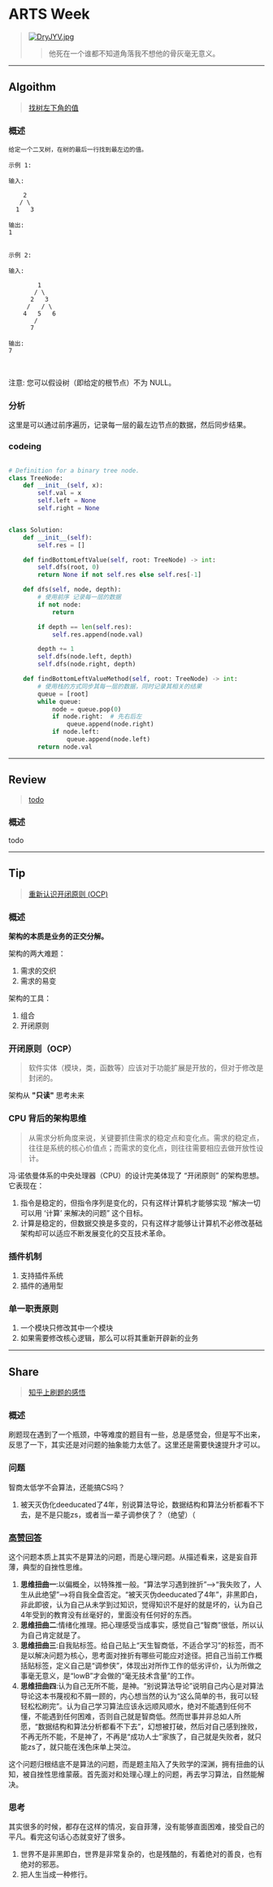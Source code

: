 # ARTS Week 
>[![DryJYV.jpg](https://s3.ax1x.com/2020/11/27/DryJYV.jpg)](https://imgchr.com/i/DryJYV)
>> 他死在一个谁都不知道角落我不想他的骨灰毫无意义。

***
## Algoithm
>[找树左下角的值](https://leetcode-cn.com/problems/find-bottom-left-tree-value)

### 概述
    给定一个二叉树，在树的最后一行找到最左边的值。
    
    示例 1:
    
    输入:
    
        2
       / \
      1   3
    
    输出:
    1
     
    
    示例 2:
    
    输入:
    
            1
           / \
          2   3
         /   / \
        4   5   6
           /
          7
    
    输出:
    7
 

注意: 您可以假设树（即给定的根节点）不为 NULL。

### 分析
这里是可以通过前序遍历，记录每一层的最左边节点的数据，然后同步结果。


### codeing

```python

# Definition for a binary tree node.
class TreeNode:
    def __init__(self, x):
        self.val = x
        self.left = None
        self.right = None


class Solution:
    def __init__(self):
        self.res = []

    def findBottomLeftValue(self, root: TreeNode) -> int:
        self.dfs(root, 0)
        return None if not self.res else self.res[-1]

    def dfs(self, node, depth):
        # 使用前序 记录每一层的数据
        if not node:
            return

        if depth == len(self.res):
            self.res.append(node.val)

        depth += 1
        self.dfs(node.left, depth)
        self.dfs(node.right, depth)

    def findBottomLeftValueMethod(self, root: TreeNode) -> int:
        # 使用栈的方式同步其每一层的数据，同时记录其相关的结果
        queue = [root]
        while queue:
            node = queue.pop(0)
            if node.right:  # 先右后左
                queue.append(node.right)
            if node.left:
                queue.append(node.left)
        return node.val

```

***
## Review
>[todo]()

### 概述
todo 


***
## Tip
>[重新认识开闭原则 (OCP)](https://time.geekbang.org/column/article/175236)

### 概述
**架构的本质是业务的正交分解。**

架构的两大难题：
1. 需求的交织
2. 需求的易变

架构的工具：
1. 组合
2. 开闭原则

### 开闭原则（OCP）
> 软件实体（模块，类，函数等）应该对于功能扩展是开放的，但对于修改是封闭的。

架构从 **"只读"** 思考未来

### CPU 背后的架构思维
> 从需求分析角度来说，关键要抓住需求的稳定点和变化点。需求的稳定点，往往是系统的核心价值点；而需求的变化点，则往往需要相应去做开放性设计。

冯·诺依曼体系的中央处理器（CPU）的设计完美体现了 “开闭原则” 的架构思想。它表现在：
1. 指令是稳定的，但指令序列是变化的，只有这样计算机才能够实现 “解决一切可以用 ‘计算’ 来解决的问题” 这个目标。
2. 计算是稳定的，但数据交换是多变的，只有这样才能够让计算机不必修改基础架构却可以适应不断发展变化的交互技术革命。

### 插件机制
1. 支持插件系统
2. 插件的通用型

### 单一职责原则
1. 一个模块只修改其中一个模块
2. 如果需要修改核心逻辑，那么可以将其重新开辟新的业务

***
## Share
>[知乎上刷题的感悟](https://www.zhihu.com/question/338247553/answer/773524828)

### 概述
刷题现在遇到了一个瓶颈，中等难度的题目有一些，总是感觉会，但是写不出来，反思了一下，其实还是对问题的抽象能力太低了。这里还是需要快速提升才可以。

### 问题
智商太低学不会算法，还能搞CS吗？

1. 被天灭伪化deeducated了4年，别说算法导论，数据结构和算法分析都看不下去，是不是只能zs，或者当一辈子调参侠了？（绝望）（

### [高赞回答](https://www.zhihu.com/question/338247553/answer/773524828)
这个问题本质上其实不是算法的问题，而是心理问题。从描述看来，这是妄自菲薄，典型的自挫性思维。
1. **思维扭曲一**:以偏概全，以特殊推一般。“算法学习遇到挫折”-->“我失败了，人生从此绝望”-->将自我全盘否定。“被天灭伪deeducated了4年”，非黑即白，非此即彼，认为自己从未学到过知识，觉得知识不是好的就是坏的，认为自己4年受到的教育没有丝毫好的，里面没有任何好的东西。
2. **思维扭曲二**:情绪化推理。把心理感受当成事实，感觉自己“智商”很低，所以认为自己肯定就是了。
3. **思维扭曲三**:自我贴标签。给自己贴上“天生智商低，不适合学习”的标签，而不是以解决问题为核心，思考面对挫折有哪些可能应对途径。把自己当前工作概括贴标签，定义自己是“调参侠”，体现出对所作工作的低劣评价，认为所做之事毫无意义，是“lowB”才会做的“毫无技术含量”的工作。
4. **思维扭曲四**:认为自己无所不能，是神。“别说算法导论”说明自己内心是对算法导论这本书蔑视和不屑一顾的，内心想当然的认为“这么简单的书，我可以轻轻松松刷完”。认为自己学习算法应该永远顺风顺水，绝对不能遇到任何不懂，不能遇到任何困难，否则自己就是智商低。然而世事并非总如人所愿，“数据结构和算法分析都看不下去”，幻想被打破，然后对自己感到挫败，不再无所不能，不是神了，不再是“成功人士”家族了，自己就是失败者，就只能zs了，就只能在浅色床单上哭泣。

这个问题归根结底不是算法的问题，而是题主陷入了失败学的深渊，拥有扭曲的认知，被自挫性思维蒙蔽。首先面对和处理心理上的问题，再去学习算法，自然能解决。


### 思考
其实很多的时候，都存在这样的情况，妄自菲薄，没有能够直面困难，接受自己的平凡。看完这句话心态就变好了很多。
1. 世界不是非黑即白，世界是非常复杂的，也是残酷的，有着绝对的善良，也有绝对的邪恶。
2. 把人生当成一种修行。